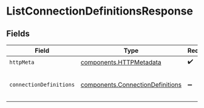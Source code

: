# ListConnectionDefinitionsResponse


## Fields

| Field                                                                                | Type                                                                                 | Required                                                                             | Description                                                                          |
| ------------------------------------------------------------------------------------ | ------------------------------------------------------------------------------------ | ------------------------------------------------------------------------------------ | ------------------------------------------------------------------------------------ |
| `httpMeta`                                                                           | [components.HTTPMetadata](../../models/components/httpmetadata.md)                   | :heavy_check_mark:                                                                   | N/A                                                                                  |
| `connectionDefinitions`                                                              | [components.ConnectionDefinitions](../../models/components/connectiondefinitions.md) | :heavy_minus_sign:                                                                   | Returns a list of connection definitions.                                            |